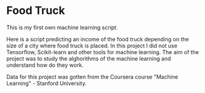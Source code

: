 # Food Truck

This is my first own machine learning script.

Here is a script predicting an income of the food truck depending on the size of a city where food truck is placed.
In this project I did not use Tensorflow, Scikit-learn and other tools for machine learning. The aim of the project was to study the alghorithms of the machine learning and understand how do they work.

Data for this project was gotten from the Coursera course "Machine Learning" - Stanford University.
